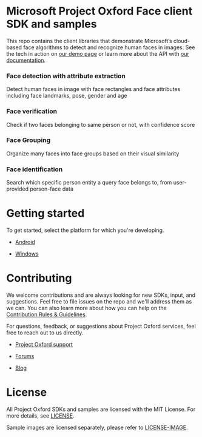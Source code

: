Microsoft Project Oxford Face client SDK and samples
========================================

This repo contains the client libraries that demonstrate Microsoft’s cloud-based
face algorithms to detect and recognize human faces in images. See the tech in
action on [our demo page](<https://www.projectoxford.ai/demo/face#detection>) or
learn more about the API with [our
documentation](<https://www.projectoxford.ai/doc/face/overview>).

### Face detection with attribute extraction

Detect human faces in image with face rectangles and face attributes including
face landmarks, pose, gender and age

### Face verification

Check if two faces belonging to same person or not, with confidence score

### Face Grouping

Organize many faces into face groups based on their visual similarity

### Face identification

Search which specific person entity a query face belongs to, from user-provided
person-face data

Getting started
===============

To get started, select the platform for which you're developing.

-   [Android](</Face/Android/>)

-   [Windows](</Face/Windows/>)

Contributing
============
We welcome contributions and are always looking for new SDKs, input, and
suggestions. Feel free to file issues on the repo and we'll address them as we can. You can also learn more about how you can help on the [Contribution
Rules & Guidelines](<CONTRIBUTING.md>).

For questions, feedback, or suggestions about Project Oxford services, feel free to reach out to us directly.

-   [Project Oxford support](<mailto:oxfordSup@microsoft.com?subject=Project%20Oxford%20Support>)

-   [Forums](<https://social.msdn.microsoft.com/forums/azure/en-US/home?forum=mlapi>)

-   [Blog](<https://blogs.technet.com/b/machinelearning/archive/tags/project+oxford/default.aspx>)

License
=======

All Project Oxford SDKs and samples are licensed with the MIT License. For more details, see
[LICENSE](<LICENSE.md>).

Sample images are licensed separately, please refer to [LICENSE-IMAGE](</LICENSE-IMAGE.md>).
